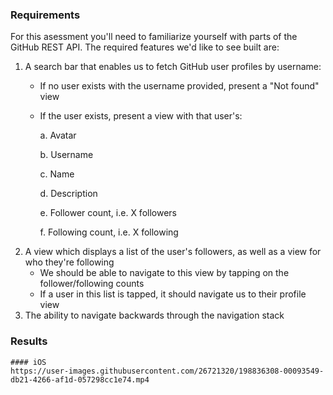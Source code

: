 ### Requirements

For this asessment you'll need to familiarize yourself with parts of the GitHub REST API. The required features we'd like to see built are:

  1. A search bar that enables us to fetch GitHub user profiles by username:
     - If no user exists with the username provided, present a "Not found" view
     - If the user exists, present a view with that user's:

       a. Avatar
       
       b. Username
       
       c. Name
      
       d. Description
       
       e. Follower count, i.e. X followers
       
       f. Following count, i.e. X following
  2. A view which displays a list of the user's followers, as well as a view for who they're following
     - We should be able to navigate to this view by tapping on the follower/following counts
     - If a user in this list is tapped, it should navigate us to their profile view
  3. The ability to navigate backwards through the navigation stack
  
### Results
    #### iOS
    https://user-images.githubusercontent.com/26721320/198836308-00093549-db21-4266-af1d-057298cc1e74.mp4

